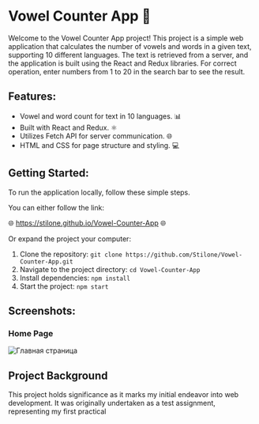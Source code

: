 #  Vowel Counter App 🚀

Welcome to the Vowel Counter App project! This project is a simple web application that calculates the number of vowels and words in a given text, supporting 10 different languages. The text is retrieved from a server, and the application is built using the React and Redux libraries. For correct operation, enter numbers from 1 to 20 in the search bar to see the result.

## Features:

- Vowel and word count for text in 10 languages. 📊
- Built with React and Redux. ⚛️
- Utilizes Fetch API for server communication. 🌐
- HTML and CSS for page structure and styling. 💻

## Getting Started:
To run the application locally, follow these simple steps.

You can either follow the link:
 
🌐 https://stilone.github.io/Vowel-Counter-App 🌐

Or expand the project your computer:

1. Clone the repository: `git clone https://github.com/Stilone/Vowel-Counter-App.git`
2. Navigate to the project directory: `cd Vowel-Counter-App`
3. Install dependencies: `npm install`
4. Start the project: `npm start`

## Screenshots:

### Home Page
![Главная страница](https://sun9-25.userapi.com/impg/aePsv7grbXfZHpNXOAYSBpJJ8E8ZDWvtmSgdKA/_q3XURqnd3Y.jpg?size=763x429&quality=96&sign=f15714dcda5be1db88fbf65325ea2ca6&type=album)

## Project Background

This project holds significance as it marks my initial endeavor into web development. It was originally undertaken as a test assignment, representing my first practical

